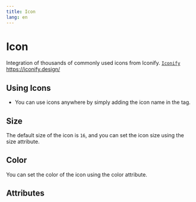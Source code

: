 ```yaml
---
title: Icon
lang: en
---
```


<script setup lang="ts">
  import props from "../../../example/icon/description/en-props.ts";
</script>

# Icon

Integration of thousands of commonly used icons from Iconify. [```Iconify```](https://iconify.design/) https://iconify.design/


## Using Icons

* You can use icons anywhere by simply adding the icon name in the tag.


<demo src="../../../example/icon/icon.vue"></demo>

## Size

The default size of the icon is ```16```, and you can set the icon size using the size attribute.

<demo src="../../../example/icon/size.vue"></demo>

## Color

You can set the color of the icon using the color attribute.

<demo src="../../../example/icon/color.vue"></demo>

## Attributes

<table-block type="propsEn" :data="props"></table-block>

